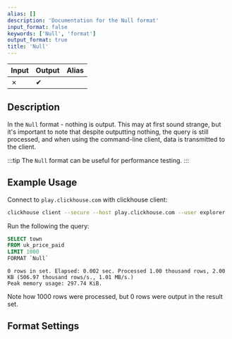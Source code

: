```yaml
---
alias: []
description: 'Documentation for the Null format'
input_format: false
keywords: ['Null', 'format']
output_format: true
title: 'Null'
---
```


| Input | Output | Alias |
|-------|--------|-------|
| ✗     | ✔      |       |

## Description 

In the `Null` format - nothing is output. 
This may at first sound strange, but it's important to note that despite outputting nothing, the query is still processed, 
and when using the command-line client, data is transmitted to the client. 

:::tip
The `Null` format can be useful for performance testing.
:::

## Example Usage 

Connect to `play.clickhouse.com` with clickhouse client:

```bash
clickhouse client --secure --host play.clickhouse.com --user explorer
```

Run the following the query:

```sql title="Query"
SELECT town
FROM uk_price_paid
LIMIT 1000
FORMAT `Null`
```

```response title="Response"
0 rows in set. Elapsed: 0.002 sec. Processed 1.00 thousand rows, 2.00 KB (506.97 thousand rows/s., 1.01 MB/s.)
Peak memory usage: 297.74 KiB.
```

Note how 1000 rows were processed, but 0 rows were output in the result set.

## Format Settings 
